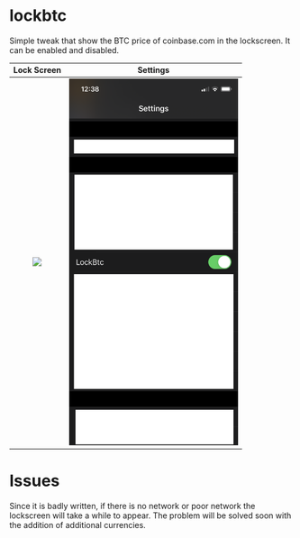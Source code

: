 # lockbtc

Simple tweak that show the BTC price of coinbase.com in the lockscreen. It can be enabled and disabled.

Lock Screen             |  Settings
:-------------------------:|:-------------------------:
<img width="300px" src="lockscreen.PNG">  |  <img width="300px" src="settings.PNG">

# Issues
Since it is badly written, if there is no network or poor network the lockscreen will take a while to appear. The problem will be solved soon with the addition of additional currencies.
